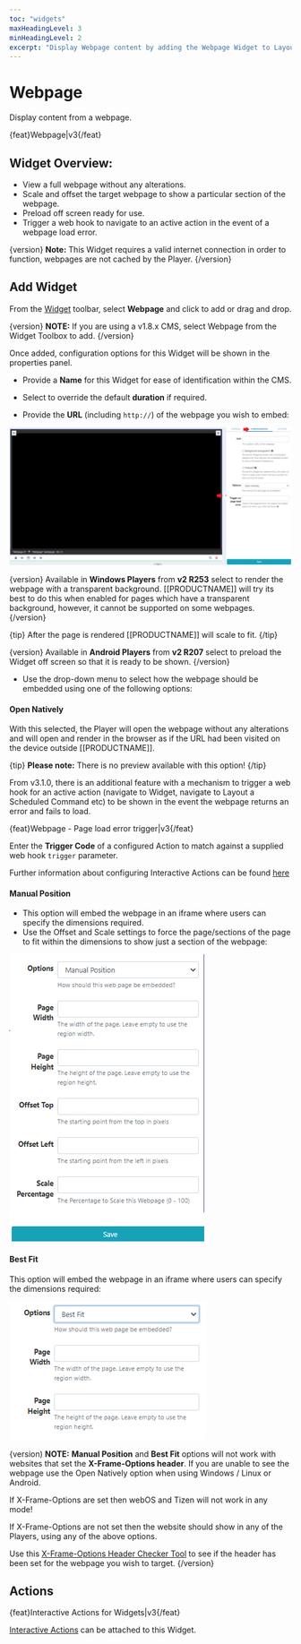 ```yaml
---
toc: "widgets"
maxHeadingLevel: 3
minHeadingLevel: 2
excerpt: "Display Webpage content by adding the Webpage Widget to Layouts"
---
```


# Webpage

Display content from a webpage.

{feat}Webpage|v3{/feat}

## Widget Overview:

- View a full webpage without any alterations.
- Scale and offset the target webpage to show a particular section of the webpage.
- Preload off screen ready for use.
- Trigger a web hook to navigate to an active action in the event of a webpage load error.

{version}
**Note:** This Widget requires a valid internet connection in order to function, webpages are not cached by the Player.
{/version}

## Add Widget

From the [Widget](https://xibosignage.com/manual/en/layouts_widgets.html) toolbar, select **Webpage** and click to add or drag and drop.

{version}
**NOTE:** If you are using a v1.8.x CMS, select Webpage from the Widget Toolbox to add. 
{/version}

Once added, configuration options for this Widget will be shown in the properties panel.

- Provide a **Name** for this Widget for ease of identification within the CMS.
- Select to override the default **duration** if required.

- Provide the **URL** (including `http://`) of the webpage you wish to embed:

![Webpage Configuration](img\v3.1_media_webpage_configuration.png)

{version}
Available in **Windows Players** from **v2 R253** select to render the webpage with a transparent background. [[PRODUCTNAME]] will try its best to do this when enabled for pages which have a transparent background, however, it cannot be supported on some webpages.
{/version}

{tip}
After the page is rendered [[PRODUCTNAME]] will scale to fit.
{/tip}

{version}
Available in **Android Players** from **v2 R207** select to preload the Widget off screen so that it is ready to be shown.
{/version}

- Use the drop-down menu to select how the webpage should be embedded using one of the following options:


#### **Open Natively**

With this selected, the Player will open the webpage without any alterations and will open and render in the browser as if the URL had been visited on the device outside [[PRODUCTNAME]].

{tip}
**Please note:** There is no preview available with this option!
{/tip}

From v3.1.0, there is an additional feature with a mechanism to trigger a web hook for an active action (navigate to Widget, navigate to Layout a Scheduled Command etc) to be shown in the event the webpage returns an error and fails to load.

{feat}Webpage - Page load error trigger|v3{/feat}

Enter the **Trigger Code** of a configured Action to match against a supplied web hook `trigger` parameter.

Further information about configuring Interactive Actions can be found [here](layouts_interactive_actions.html)

#### **Manual Position**

- This option will embed the webpage in an iframe where users can specify the dimensions required.
- Use the Offset and Scale settings to force the page/sections of the page to fit within the dimensions to show just a section of the webpage:

![Manual Position](img/media_webpage_manual_position.png)

#### **Best Fit**

This option will embed the webpage in an iframe  where users can specify the dimensions required:

![Best Fit](img/media_webpage_best_fit.png)

{version)
**NOTE:** **Manual Position** and **Best Fit** options will not work with websites that set the **X-Frame-Options header**. If you are unable to see the webpage use the Open Natively option when using Windows / Linux or Android. 

If X-Frame-Options are set then webOS and Tizen will not work in any mode!

If X-Frame-Options are not set then the website should show in any of the Players, using any of the above options.

Use this [X-Frame-Options Header Checker Tool](https://tools.geekflare.com/tools/x-frame-options-test) to see if the header has been set for the webpage you wish to target.
{/version}

## Actions 

{feat}Interactive Actions for Widgets|v3{/feat}

[Interactive Actions](layouts_interactive_actions.html) can be attached to this Widget.